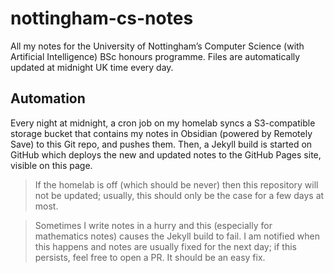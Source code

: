 # nottingham-cs-notes
All my notes for the University of Nottingham’s Computer Science (with Artificial Intelligence) BSc honours programme. Files are automatically updated at midnight UK time every day.


## Automation
Every night at midnight, a cron job on my homelab syncs a S3-compatible storage bucket that contains my notes in Obsidian (powered by Remotely Save) to this Git repo, and pushes them. Then, a Jekyll build is started on GitHub which deploys the new and updated notes to the GitHub Pages site, visible on this page. 

> If the homelab is off (which should be never) then this repository will not be updated; usually, this should only be the case for a few days at most.

> Sometimes I write notes in a hurry and this (especially for mathematics notes) causes the Jekyll build to fail. I am notified when this happens and notes are usually fixed for the next day; if this persists, feel free to open a PR. It should be an easy fix.